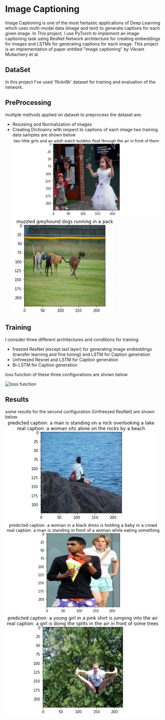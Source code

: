 # Image Captioning

Image Captioning is one of the most fantastic applications of Deep Learning which uses multi-modal data (image and text) to generate captions for each given image. In This project, I use PyTorch to implement an image captioning task using ResNet Network architecture for creating embeddings for images and LSTMs for generating captions for each image.
This project is an implementation of paper entitled "image captioning" by Vikram Mullachery et al.

## DataSet
In this project I've used 'flickr8k' dataset for training and evaluation of the network.

## PreProcessing
multiple methods applied on dataset to preprocess the dataset are:
- Resizeing and Normalization of images
- Creating Dictioanry with respect to captions of each image
two training data samples are shown below
![training sample 1](assets/train_exp1.jpg "training sample 1")
![training sample 2](assets/train_exp2.jpg "training sample 2")

## Training
I consider three different architectures and conditions for training:
- freezed ResNet (except last layer) for generating image embeddings (transfer learning and fine tuning) and LSTM for Caption generation
- Unfreezed Resnet and LSTM for Caption generation
- Bi-LSTM for Caption generation

loss function of these three configurations are shown below

![loss function](assets/loss.jpg. "loss during training")

## Results
some results for the second configuration (Unfreezed ResNet) are shown below
![output 1](assets/output1.jpg "output 1")
![output 2](assets/output2.jpg "output 1")
![output 3](assets/output3.jpg "output 1")







